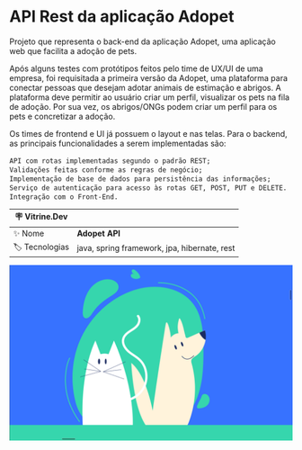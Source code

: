 # API Rest da aplicação Adopet

Projeto que representa o back-end da aplicação Adopet, uma aplicação web que facilita a adoção de pets.

Após alguns testes com protótipos feitos pelo time de UX/UI de uma empresa, foi requisitada a primeira versão da Adopet, uma plataforma para conectar pessoas que desejam adotar animais de estimação e abrigos. A plataforma deve permitir ao usuário criar um perfil, visualizar os pets na fila de adoção. Por sua vez, os abrigos/ONGs podem criar um perfil para os pets e concretizar a adoção.

Os times de frontend e UI já possuem o layout e nas telas. Para o backend, as principais funcionalidades a serem implementadas são:

    API com rotas implementadas segundo o padrão REST;
    Validações feitas conforme as regras de negócio;
    Implementação de base de dados para persistência das informações;
    Serviço de autenticação para acesso às rotas GET, POST, PUT e DELETE.
    Integração com o Front-End.


| :placard: Vitrine.Dev |     |
| -------------  | --- |
| :sparkles: Nome        | **Adopet API**
| :label: Tecnologias | java, spring framework, jpa, hibernate, rest

<!-- Inserir imagem com a #vitrinedev ao final do link -->
![alt text](https://github.com/alissonjaques/imagens-aplicacoes/blob/main/api-adopet/principal.png#vitrinedev)
